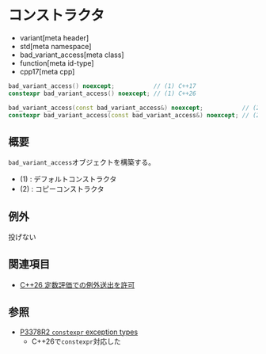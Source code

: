 # コンストラクタ
* variant[meta header]
* std[meta namespace]
* bad_variant_access[meta class]
* function[meta id-type]
* cpp17[meta cpp]

```cpp
bad_variant_access() noexcept;           // (1) C++17
constexpr bad_variant_access() noexcept; // (1) C++26

bad_variant_access(const bad_variant_access&) noexcept;           // (2) C++17
constexpr bad_variant_access(const bad_variant_access&) noexcept; // (2) C++26
```

## 概要
`bad_variant_access`オブジェクトを構築する。

- (1) : デフォルトコンストラクタ
- (2) : コピーコンストラクタ


## 例外
投げない


## 関連項目
- [C++26 定数評価での例外送出を許可](/lang/cpp26/allowing_exception_throwing_in_constant-evaluation.md)


## 参照
- [P3378R2 `constexpr` exception types](https://open-std.org/jtc1/sc22/wg21/docs/papers/2025/p3378r2.html)
    - C++26で`constexpr`対応した
